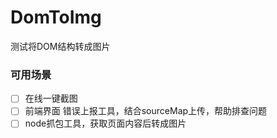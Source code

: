 # DomToImg
测试将DOM结构转成图片

### 可用场景
- [ ] 在线一键截图
- [ ] 前端界面 错误上报工具，结合sourceMap上传，帮助排查问题
- [ ] node抓包工具，获取页面内容后转成图片